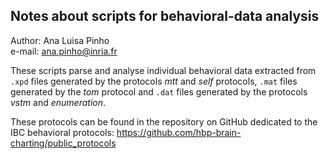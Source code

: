 ## Notes about scripts for behavioral-data analysis

Author: Ana Luisa Pinho  
e-mail: ana.pinho@inria.fr

These scripts parse and analyse individual behavioral data extracted from `.xpd` files generated by the protocols _mtt_ and _self_ protocols, `.mat` files generated by the _tom_ protocol and `.dat` files generated by the protocols _vstm_ and _enumeration_.

These protocols can be found in the repository on GitHub dedicated to the IBC behavioral protocols: https://github.com/hbp-brain-charting/public_protocols
